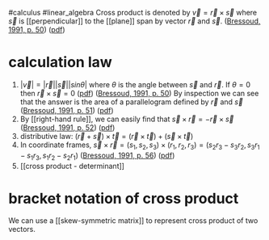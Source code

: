 #calculus #linear_algebra 
Cross product is denoted by $\vec{v} = \vec{r} \times \vec{s}$ where $\vec{s}$ is [[perpendicular]] to the [[plane]] span by vector $\vec{r}$ and $\vec{s}$. ([Bressoud, 1991, p. 50](zotero://select/library/items/XUHBY3VG)) ([pdf](zotero://open-pdf/library/items/CSUC78BA?page=50&annotation=M98IJU4Z))
# calculation law 
1.  $|\vec{v}| = |\vec{r}||\vec{s}||sin\theta|$ where $\theta$ is the angle between $\vec{s}$ and $\vec{r}$. If $\theta =0$ then $\vec{r}  \times \vec{s} = 0$ ([pdf](zotero://open-pdf/library/items/CSUC78BA?page=50&annotation=SHTCFIDW))  ([Bressoud, 1991, p. 50](zotero://select/library/items/XUHBY3VG))
By inspection we can see that the answer is the area of a parallelogram defined by $\vec{r}$ and $\vec{s}$ ([Bressoud, 1991, p. 51](zotero://select/library/items/XUHBY3VG)) ([pdf](zotero://open-pdf/library/items/CSUC78BA?page=51&annotation=9P8URIJ6))
2. By [[right-hand rule]], we can easily find that $\vec{s} \times \vec{r}  = - \vec{r}  \times \vec{s}$ ([Bressoud, 1991, p. 52](zotero://select/library/items/XUHBY3VG)) ([pdf](zotero://open-pdf/library/items/CSUC78BA?page=52&annotation=H9H7E6CD))
3. distributive law: $(\vec{r} + \vec{s} ) \times \vec{t} = (\vec{r} \times \vec{t}) + (\vec{s} \times \vec{t})$
4. In coordinate frames, $\vec{s} \times \vec{r} = (s_1, s_2, s_{3}) \times (r_1, r_2, r_{3})= (s_2r_{3}- s_3r_2,s_3r_{1}- s_1r_3,s_1r_2-s_2r_1)$ ([Bressoud, 1991, p. 56](zotero://select/library/items/XUHBY3VG)) ([pdf](zotero://open-pdf/library/items/CSUC78BA?page=56&annotation=C38DMXC6))
5. [[cross product - determinant]] 

# bracket notation of cross product

We can use a [[skew-symmetric matrix]] to represent cross product of two vectors. 

